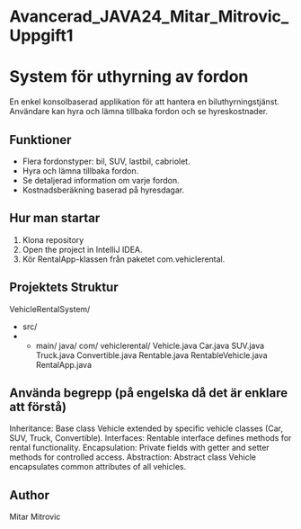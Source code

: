 # Avancerad_JAVA24_Mitar_Mitrovic_Uppgift1

# System för uthyrning av fordon

En enkel konsolbaserad applikation för att hantera en biluthyrningstjänst. Användare kan hyra och lämna tillbaka fordon och se hyreskostnader.

## Funktioner
- Flera fordonstyper: bil, SUV, lastbil, cabriolet.
- Hyra och lämna tillbaka fordon.
- Se detaljerad information om varje fordon.
- Kostnadsberäkning baserad på hyresdagar.


## Hur man startar
1. Klona repository
2. Open the project in IntelliJ IDEA.
3. Kör RentalApp-klassen från paketet com.vehiclerental.

## Projektets Struktur
VehicleRentalSystem/
- src/
- - main/
    java/
      com/
        vehiclerental/
            Vehicle.java
            Car.java
            SUV.java
            Truck.java
            Convertible.java
            Rentable.java
            RentableVehicle.java
            RentalApp.java

## Använda begrepp (på engelska då det är enklare att förstå)
Inheritance: Base class Vehicle extended by specific vehicle classes (Car, SUV, Truck, Convertible).
Interfaces: Rentable interface defines methods for rental functionality.
Encapsulation: Private fields with getter and setter methods for controlled access.
Abstraction: Abstract class Vehicle encapsulates common attributes of all vehicles.

## Author
Mitar Mitrovic
